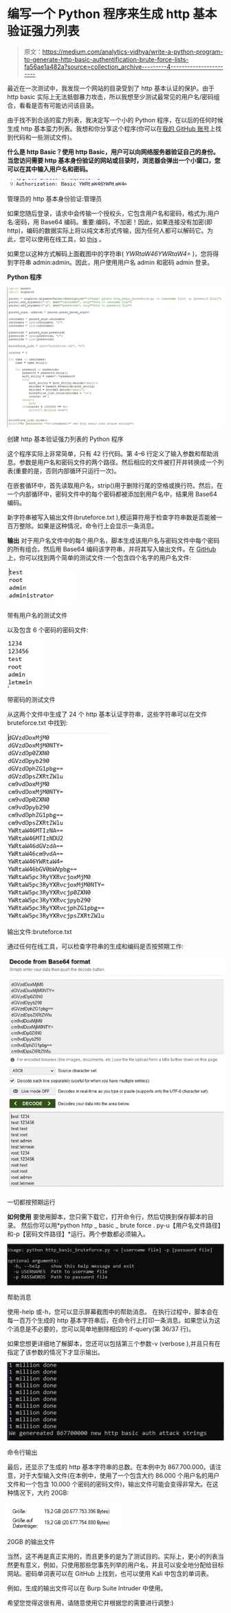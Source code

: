 # 编写一个 Python 程序来生成 http 基本验证强力列表

> 原文：<https://medium.com/analytics-vidhya/write-a-python-program-to-generate-http-basic-authentification-brute-force-lists-fa56ae1a482a?source=collection_archive---------4----------------------->

最近在一次测试中，我发现一个网站的目录受到了 http 基本认证的保护。由于 http basic 实际上无法抵御暴力攻击，所以我想至少测试最常见的用户名/密码组合，看看是否有可能访问该目录。

由于找不到合适的蛮力列表，我决定写一个小的 Python 程序，在以后的任何时候生成 http 基本蛮力列表。我想和你分享这个程序(你可以在[我的 GitHub 账号](https://github.com/ChrisInmodis/http-Basic-Bruteforce)上找到代码和一些测试文件)。

**什么是 http Basic？使用 http Basic，用户可以向网络服务器验证自己的身份。当您访问需要 http 基本身份验证的网站或目录时，浏览器会弹出一个小窗口，您可以在其中输入用户名和密码。**

![](img/31e2fbf863e5eac2de7068a12a36ec59.png)

管理员的 http 基本身份验证:管理员

如果您随后登录，请求中会传输一个授权头，它包含用户名和密码，格式为:用户名:密码，用 Base64 编码。重要:编码，不加密！因此，如果连接没有加密(即 http)，编码的数据实际上将以纯文本形式传输，因为任何人都可以解码它。为此，您可以使用在线工具，如 [this](https://www.base64decode.org/) 。

如果您以这种方式解码上面截图中的字符串( *YWRtaW46YWRtaW4=* )，您将得到字符串 admin:admin。因此，用户使用用户名 admin 和密码 admin 登录。

**Python 程序**

![](img/2f091a8974b7e66e676206853bf0d1ec.png)

创建 http 基本验证强力列表的 Python 程序

这个程序实际上非常简单，只有 42 行代码。第 4–6 行定义了输入参数和帮助消息。参数是用户名和密码文件的两个路径。然后相应的文件被打开并转换成一个列表(重要的是，否则内部循环只运行一次)。

在嵌套循环中，首先读取用户名，strip()用于删除行尾的空格或换行符。然后，在一个内部循环中，密码文件中的每个密码都被添加到用户名中，结果用 Base64 编码。

新字符串被写入输出文件(bruteforce.txt ),模运算符用于检查字符串数是否能被一百万整除。如果是这种情况，命令行上会显示一条消息。

**输出**
对于用户名文件中的每个用户名，脚本生成该用户名与密码文件中每个密码的所有组合。然后用 Base64 编码该字符串，并将其写入输出文件。在 [GitHub](https://github.com/ChrisInmodis/http-Basic-Bruteforce/tree/main/Test%20Files) 上，你可以找到两个简单的测试文件:一个包含四个名字的用户名文件:

![](img/a0cd52d820cda33d3c0a6f466c353601.png)

带有用户名的测试文件

以及包含 6 个密码的密码文件:

![](img/f0578b7f28b55f8f922ec36e09195838.png)

带密码的测试文件

从这两个文件中生成了 24 个 http 基本认证字符串，这些字符串可以在文件 bruteforce.txt 中找到:

![](img/2b7de3b153f7c51192d6ab8d9b27d398.png)

输出文件:bruteforce.txt

通过任何在线工具，可以检查字符串的生成和编码是否按预期工作:

![](img/3a87bc5bff4f19def9019616692889a5.png)

一切都按预期运行

**如何使用**
要使用脚本，您只需下载它，打开命令行，然后切换到保存脚本的目录。
然后你可以用*python http _ basic _ brute force . py-u【用户名文件路径】和-p【密码文件路径】*运行。两个参数都必须输入。

![](img/276769be9696a9c536de72ebf39fdbfb.png)

帮助消息

使用-help 或-h，您可以显示屏幕截图中的帮助消息。
在执行过程中，脚本会在每一百万个生成的 http 基本字符串后，在命令行上打印一条消息。如果您认为这个消息是不必要的，您可以简单地删除相应的 if-query(第 36/37 行)。

如果您想更详细地了解脚本，您还可以包括第三个参数-v (verbose ),并且只有在指定了该参数的情况下才显示输出。

![](img/a881c9874737a18a1a8d75260082bd44.png)

命令行输出

最后，还显示了生成的 http 基本字符串的总数。在本例中为 867.700.000。请注意，对于大型输入文件(在本例中，使用了一个包含大约 86.000 个用户名的用户文件和一个包含 10.000 个密码的密码文件)，输出文件可能会变得非常大。在这种情况下，大约 20GB:

![](img/44b7d6207f8ba78319368f8a900c886b.png)

20GB 的输出文件

当然，这不再是真正实用的，而且更多的是为了测试目的。实际上，更小的列表当然更有意义，例如，只使用那些您事先列举的用户名，并且可以安全地分配给目标网站。密码单词表可以在 GitHub 上找到，也可以使用 Kali 中包含的单词表。

例如，生成的输出文件可以在 Burp Suite Intruder 中使用。

希望您觉得这很有用，请随意使用它并根据您的需要进行调整:)